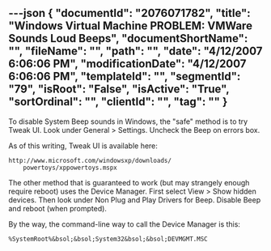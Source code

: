 ---json
{
  "documentId": "2076071782",
  "title": "Windows Virtual Machine PROBLEM: VMWare Sounds Loud Beeps",
  "documentShortName": "",
  "fileName": "",
  "path": "",
  "date": "4/12/2007 6:06:06 PM",
  "modificationDate": "4/12/2007 6:06:06 PM",
  "templateId": "",
  "segmentId": "79",
  "isRoot": "False",
  "isActive": "True",
  "sortOrdinal": "",
  "clientId": "",
  "tag": ""
}
---

To disable System Beep sounds in Windows, the &quot;safe&quot; method is to try Tweak UI. Look under General &gt; Settings. Uncheck the Beep on errors box.

As of this writing, Tweak UI is available here:

    http://www.microsoft.com/windowsxp/downloads/
        powertoys/xppowertoys.mspx

The other method that is guaranteed to work (but may strangely enough require reboot) uses the Device Manager. First select View &gt; Show hidden devices. Then look under Non Plug and Play Drivers for Beep. Disable Beep and reboot (when prompted).

By the way, the command-line way to call the Device Manager is this:

    %SystemRoot%&bsol;&bsol;System32&bsol;&bsol;DEVMGMT.MSC

